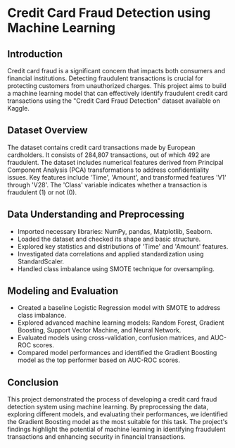 
# Credit Card Fraud Detection using Machine Learning

## Introduction

Credit card fraud is a significant concern that impacts both consumers and financial institutions. Detecting fraudulent transactions is crucial for protecting customers from unauthorized charges. This project aims to build a machine learning model that can effectively identify fraudulent credit card transactions using the "Credit Card Fraud Detection" dataset available on Kaggle.

## Dataset Overview

The dataset contains credit card transactions made by European cardholders. It consists of 284,807 transactions, out of which 492 are fraudulent. The dataset includes numerical features derived from Principal Component Analysis (PCA) transformations to address confidentiality issues. Key features include 'Time', 'Amount', and transformed features 'V1' through 'V28'. The 'Class' variable indicates whether a transaction is fraudulent (1) or not (0).

## Data Understanding and Preprocessing

- Imported necessary libraries: NumPy, pandas, Matplotlib, Seaborn.
- Loaded the dataset and checked its shape and basic structure.
- Explored key statistics and distributions of 'Time' and 'Amount' features.
- Investigated data correlations and applied standardization using StandardScaler.
- Handled class imbalance using SMOTE technique for oversampling.

## Modeling and Evaluation

- Created a baseline Logistic Regression model with SMOTE to address class imbalance.
- Explored advanced machine learning models: Random Forest, Gradient Boosting, Support Vector Machine, and Neural Network.
- Evaluated models using cross-validation, confusion matrices, and AUC-ROC scores.
- Compared model performances and identified the Gradient Boosting model as the top performer based on AUC-ROC scores.

## Conclusion

This project demonstrated the process of developing a credit card fraud detection system using machine learning. By preprocessing the data, exploring different models, and evaluating their performances, we identified the Gradient Boosting model as the most suitable for this task. The project's findings highlight the potential of machine learning in identifying fraudulent transactions and enhancing security in financial transactions.
